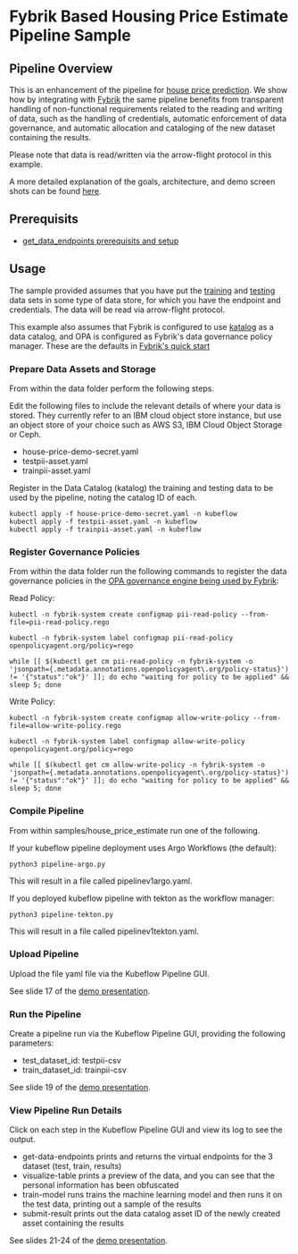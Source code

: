 # Fybrik Based Housing Price Estimate Pipeline Sample

## Pipeline Overview

This is an enhancement of the pipeline for [house price prediction](https://github.com/kubeflow/pipelines/tree/master/samples/contrib/versioned-pipeline-ci-samples/kaggle-ci-sample).  We show how by integrating with [Fybrik](https://fybrik.io/v1.0/) the same pipeline benefits from transparent handling of non-functional requirements related to the reading and writing of data, such as the handling of credentials, automatic enforcement of data governance, and automatic allocation and cataloging of the new dataset containing the results.  

Please note that data is read/written via the arrow-flight protocol in this example.

A more detailed explanation of the goals, architecture, and demo screen shots can be found [here](https://drive.google.com/file/d/1xn7pGe5pEAEZxnIzDdom9r7K6s78alcP/view?usp=sharing).

## Prerequisits
* [get_data_endpoints prerequisits and setup](../../get_data_endpoints/README.md)


## Usage
The sample provided assumes that you have put the [training](./data/trainwithpi.csv) and [testing](./data/testwithpi.csv) data sets in some type of data store, for which you have the endpoint and credentials.  The data will be read via arrow-flight protocol.

This example also assumes that Fybrik is configured to use [katalog](https://fybrik.io/v1.0/reference/katalog/) as a data catalog, and OPA is configured as Fybrik's data governance policy manager.  These are the defaults in [Fybrik's quick start](https://fybrik.io/v1.0/get-started/quickstart/)

### Prepare Data Assets and Storage
From within the data folder perform the following steps.

Edit the following files to include the relevant details of where your data is stored.  They currently refer to an IBM cloud object store instance, but use an object store of your choice such as AWS S3, IBM Cloud Object Storage or Ceph.
* house-price-demo-secret.yaml
* testpii-asset.yaml
* trainpii-asset.yaml

Register in the Data Catalog (katalog) the training and testing data to be used by the pipeline, noting the catalog ID of each.
```
kubectl apply -f house-price-demo-secret.yaml -n kubeflow
kubectl apply -f testpii-asset.yaml -n kubeflow
kubectl apply -f trainpii-asset.yaml -n kubeflow
```

### Register Governance Policies

From within the data folder run the following commands to register the data governance policies in the [OPA governance engine being used by Fybrik](https://fybrik.io/v1.0/tasks/using-opa/):

Read Policy:
```
kubectl -n fybrik-system create configmap pii-read-policy --from-file=pii-read-policy.rego
		
kubectl -n fybrik-system label configmap pii-read-policy openpolicyagent.org/policy=rego
		
while [[ $(kubectl get cm pii-read-policy -n fybrik-system -o 'jsonpath={.metadata.annotations.openpolicyagent\.org/policy-status}') != '{"status":"ok"}' ]]; do echo "waiting for policy to be applied" && sleep 5; done
```


Write Policy:
```
kubectl -n fybrik-system create configmap allow-write-policy --from-file=allow-write-policy.rego
		
kubectl -n fybrik-system label configmap allow-write-policy openpolicyagent.org/policy=rego
		
while [[ $(kubectl get cm allow-write-policy -n fybrik-system -o 'jsonpath={.metadata.annotations.openpolicyagent\.org/policy-status}') != '{"status":"ok"}' ]]; do echo "waiting for policy to be applied" && sleep 5; done

```

### Compile Pipeline
From within samples/house_price_estimate run one of the following.

If your kubeflow pipeline deployment uses Argo Workflows (the default):
```
python3 pipeline-argo.py
```
This will result in a file called pipelinev1argo.yaml.


If you deployed kubeflow pipeline with tekton as the workflow manager:
```
python3 pipeline-tekton.py
```
This will result in a file called pipelinev1tekton.yaml.

### Upload Pipeline
Upload the file yaml file via the Kubeflow Pipeline GUI.

See slide 17 of the [demo presentation](https://drive.google.com/file/d/1xn7pGe5pEAEZxnIzDdom9r7K6s78alcP/view?usp=sharing).

### Run the Pipeline
Create a pipeline run via the Kubeflow Pipeline GUI, providing the following parameters:
* test_dataset_id: testpii-csv
* train_dataset_id:  trainpii-csv

See slide 19 of the [demo presentation](https://drive.google.com/file/d/1xn7pGe5pEAEZxnIzDdom9r7K6s78alcP/view?usp=sharing).

### View Pipeline Run Details
Click on each step in the Kubeflow Pipeline GUI and view its log to see the output.  
* get-data-endpoints prints and returns the virtual endpoints for the 3 dataset (test, train, results)
* visualize-table prints a preview of the data, and you can see that the personal information has been obfuscated
* train-model runs trains the machine learning model and then runs it on the test data, printing out a sample of the results
* submit-result prints out the data catalog asset ID of the newly created asset containing the results

See slides 21-24 of the [demo presentation](https://drive.google.com/file/d/1xn7pGe5pEAEZxnIzDdom9r7K6s78alcP/view?usp=sharing).
